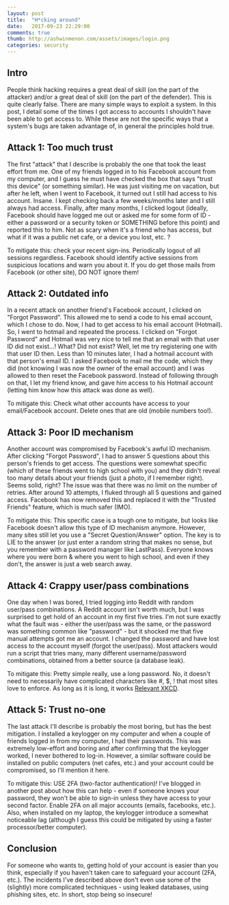 ```yaml
---
layout: post
title:  "H*cking around"
date:   2017-09-23 22:29:00
comments: true
thumb: http://ashwinmenon.com/assets/images/login.png
categories: security 
---
```


## Intro
People think hacking requires a great deal of skill (on the part of the attacker) and/or a great deal of skill (on the part of the defender). This is quite clearly false. There are many simple ways to exploit a system. In this post, I detail some of the times I got access to accounts I shouldn't have been able to get access to. While these are not the specific ways that a system's bugs are taken advantage of, in general the principles hold true.

## Attack 1: Too much trust
The first "attack" that I describe is probably the one that took the least effort from me. One of my friends logged in to his Facebook account from my computer, and I guess he must have checked the box that says "trust this device" (or something similar). He was just visiting me on vacation, but after he left, when I went to Facebook, it turned out I still had access to his account. Insane. I kept checking back a few weeks/months later and I still always had access. Finally, after many months, I clicked logout (ideally, Facebook should have logged me out or asked me for some form of ID - either a password or a security token or SOMETHING before this point) and reported this to him. Not as scary when it's a friend who has access, but what if it was a public net cafe, or a device you lost, etc. ?

To mitigate this: check your recent sign-ins. Periodically logout of all sessions regardless. Facebook should identify active sessions from suspicious locations and warn you about it. If you do get those mails from Facebook (or other site), DO NOT ignore them!

## Attack 2: Outdated info
In a recent attack on another friend's Facebook account, I clicked on "Forgot Password". This allowed me to send a code to his email account, which I chose to do. Now, I had to get access to his email account (Hotmail). So, I went to hotmail and repeated the process. I clicked on "Forgot Password" and Hotmail was very nice to tell me that an email with that user ID did not exist...! What? Did not exist? Well, let me try registering one with that user ID then. Less than 10 minutes later, I had a hotmail account with that person's email ID. I asked Facebook to mail me the code, which they did (not knowing I was now the owner of the email account) and I was allowed to then reset the Facebook password. Instead of following through on that, I let my friend know, and gave him access to his Hotmail account (letting him know how this attack was done as well).

To mitigate this: Check what other accounts have access to your email/Facebook account. Delete ones that are old (mobile numbers too!).

## Attack 3: Poor ID mechanism
Another account was compromised by Facebook's awful ID mechanism. After clicking "Forgot Password", I had to answer 5 questions about this person's friends to get access. The questions were somewhat specific (which of these friends went to high school with you) and they didn't reveal too many details about your friends (just a photo, if I remember right). Seems solid, right? The issue was that there was no limit on the number of retries. After around 10 attempts, I fluked through all 5 questions and gained access. Facebook has now removed this and replaced it with the "Trusted Friends" feature, which is much safer (IMO).

To mitigate this: This specific case is a tough one to mitigate, but looks like Facebook doesn't allow this type of ID mechanism anymore. However, many sites still let you use a "Secret Question/Answer" option. The key is to LIE to the answer (or just enter a random string that makes no sense, but you remember with a password manager like LastPass). Everyone knows where you were born & where you went to high school, and even if they don't, the answer is just a web search away.

## Attack 4: Crappy user/pass combinations
One day when I was bored, I tried logging into Reddit with random user/pass combinations. A Reddit account isn't worth much, but I was surprised to get hold of an account in my first five tries. I'm not sure exactly what the fault was - either the user/pass was the same, or the password was something common like "password" - but it shocked me that five manual attempts got me an account. I changed the password and have lost access to the account myself (forgot the user/pass). Most attackers would run a script that tries many, many different username/password combinations, obtained from a better source (a database leak).

To mitigate this: Pretty simple really, use a long password. No, it doesn't need to necessarily have complicated characters like #, $, ! that most sites love to enforce. As long as it is long, it works [Relevant XKCD](https://xkcd.com/936/).

## Attack 5: Trust no-one
The last attack I'll describe is probably the most boring, but has the best mitigation. I installed a keylogger on my computer and when a couple of friends logged in from my computer, I had their passwords. This was extremely low-effort and boring and after confirming that the keylogger worked, I never bothered to log-in. However, a similar software could be installed on public computers (net cafes, etc.) and your account could be compromised, so I'll mention it here.

To mitigate this: USE 2FA (two-factor authentication)! I've blogged in another post about how this can help - even if someone knows your password, they won't be able to sign-in unless they have access to your second factor. Enable 2FA on all major accounts (emails, facebooks, etc.). Also, when installed on my laptop, the keylogger introduce a somewhat noticeable lag (although I guess this could be mitigated by using a faster processor/better computer).

## Conclusion
For someone who wants to, getting hold of your account is easier than you think, especially if you haven't taken care to safeguard your account (2FA, etc.). The incidents I've described above don't even use some of the (slightly) more complicated techniques - using leaked databases, using phishing sites, etc. In short, stop being so insecure!
